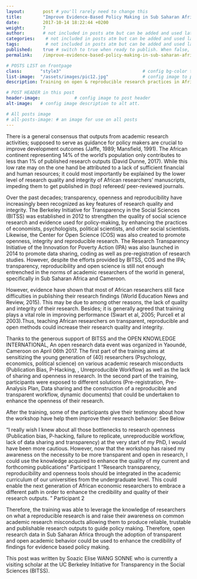 ```yaml
---
layout:       post # you'll rarely need to change this
title:        "Improve Evidence-Based Policy Making in Sub Saharan Africa"
date:         2017-10-14 18:22:44 +0200
weight:       7
author:       # not included in posts atm but can be added and used later
categories:    # not included in posts atm but can be added and used later
tags:          # not included in posts atm but can be added and used later
published:    true # switch to true when ready to publish. When false, you can check your links and share drafts using the github file for this page e.g https://github.com/sparcopen/open-to/blob/master/_posts/2017-04-10-welcome-to-jekyll.markdown
permalink:    /improve-evidence-based-policy-making-in-sub-saharan-africa/      # sets the link for the post. E.g permalink: /battle-disease/

# POSTS LIST on frontpage
class:       "style3"                               # config bg-color to post list card (1 to 5)
list-image:  "/assets/images/pic12.jpg"             # config image to post list card (1 to 15 are generic colors and will fit with anything used if no images can be found)
description: Training on open & reproducible research practices in Africa pave the way to better evidence-based policy making.

# POST HEADER in this post
header-image:             # config image to post header
alt-image:   # config image description to alt att.

# All posts image
# all-posts-image: # an image for use on all posts
---
```


There is a general consensus that outputs from academic research activities; supposed to serve as guidance for policy makers are crucial to improve development outcomes (Jaffe, 1989; Mansfield, 1991). The African continent representing 14% of the world’s population only contributes to less than 1% of published research outputs (David Dunne, 2017). While this low rate may on the one hand be attributed to a lack of sufficient financial and human resources; it could most importantly be explained by the lower level of research quality and integrity of African researchers’ manuscripts, impeding them to get published in (top) refereed/ peer-reviewed journals.

Over the past decades; transparency, openness and reproducibility have increasingly been recognized as key features of research quality and integrity. The Berkeley Initiative for Transparency in the Social Sciences (BITSS) was established in 2012 to strengthen the quality of social science research and evidence used for policy-making, by enhancing the practices of economists, psychologists, political scientists, and other social scientists. Likewise, the Center for Open Science (COS) was also created to promote openness, integrity and reproducible research. The Research Transparency Initiative of the Innovation for Poverty Action (IPA) was also launched in 2014 to promote data sharing, coding as well as pre-registration of research studies. However, despite the efforts provided by BITSS, COS and the IPA; transparency, reproducibility and open science is still not enough entrenched in the norms of academic researchers of the world in general, specifically in Sub Saharan Africa and Cameroon.

However, evidence have shown that most of African researchers still face difficulties in publishing their research findings (World Education News and Review, 2015). This may be due to among other reasons, the lack of quality and integrity of their research. Besides; it is generally agreed that training plays a vital role in improving performance (Swart et al, 2005; Purcell et al 2003).Thus, teaching African researchers on transparent, reproducible and open methods could increase their research quality and integrity.

Thanks to the generous support of BITSS and the OPEN KNOWLEDGE INTERNATIONAL, An open research data event was organized in Yaoundé, Cameroon on April 06th 2017. The first part of the training aims at sensitizing the young generation of (40) researchers (Psychology, economics, political science) on various academic research misconducts (Publication Bias, P-Hacking, , Unreproducible Workflow) as well as the lack of sharing and openness in research. In the second part of the training, participants were exposed to different solutions (Pre-registration, Pre-Analysis Plan, Data sharing and the construction of a reproducible and transparent workflow, dynamic documents) that could be undertaken to enhance the openness of their research.

After the training, some of the participants give their testimony about how the workshop have help them improve their research behavior: See Below

“I really wish I knew about all those bottlenecks to research openness (Publication bias, P-hacking, failure to replicate, unreproducible workflow, lack of data sharing and transparency) at the very start of my PhD, I would have been more cautious. However, now that the workshop has raised my awareness on the necessity to be more transparent and open in research, I could use the knowledge acquired to enhance the quality of my current and forthcoming publications” Participant 1
 “Research transparency, reproducibility and openness tools should be integrated in the academic curriculum of our universities from the undergraduate level. This could enable the next generation of African economic researchers to embrace a different path in order to enhance the credibility and quality of their research outputs. ” Participant 2

Therefore, the training was able to leverage the knowledge of researchers on what a reproducible research is and raise their awareness on common academic research misconducts allowing them to produce reliable, trustable and publishable research outputs to guide policy making. Therefore, open research data in Sub Saharan Africa through the adoption of transparent and open academic behavior could be used to enhance the credibility of findings for evidence based policy making.

This post was written by Soazic Elise WANG SONNE who is currently a visiting scholar at the UC Berkeley Initiative for Transparency in the Social Sciences (BITSS).
